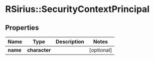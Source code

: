 # RSirius::SecurityContextPrincipal


## Properties
Name | Type | Description | Notes
------------ | ------------- | ------------- | -------------
**name** | **character** |  | [optional] 


